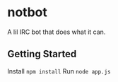 # notbot

A lil IRC bot that does what it can.

## Getting Started

Install
```npm install```
Run
```node app.js```
